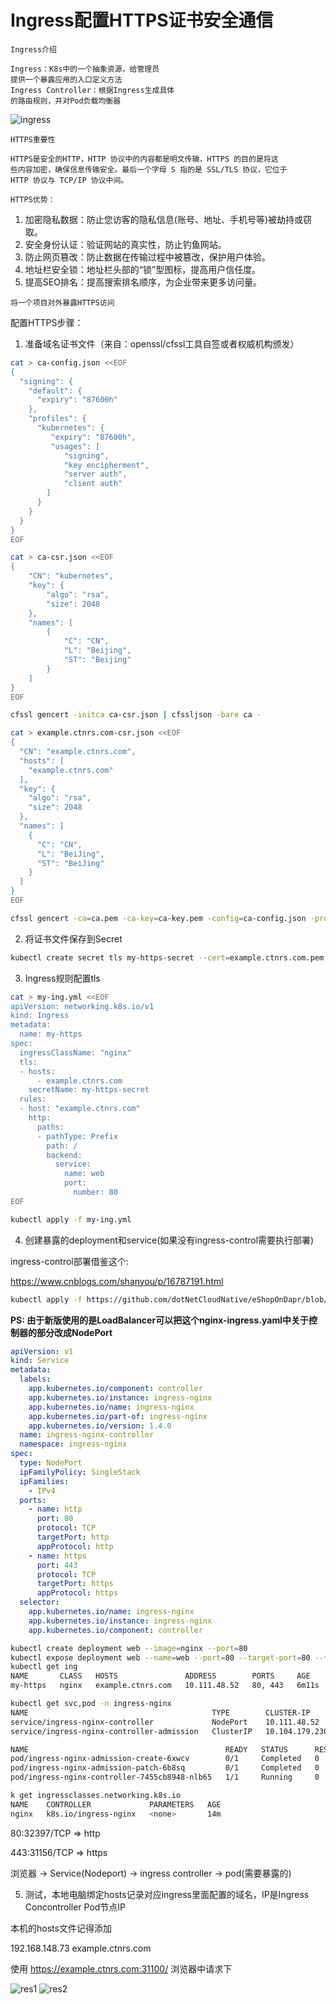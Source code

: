 # Ingress配置HTTPS证书安全通信

`Ingress介绍`

```text
Ingress：K8s中的一个抽象资源，给管理员
提供一个暴露应用的入口定义方法
Ingress Controller：根据Ingress生成具体
的路由规则，并对Pod负载均衡器
```

![ingress](https://pic.imgdb.cn/item/643e505d0d2dde57777e6cf4.png)

`HTTPS重要性`

```text
HTTPS是安全的HTTP，HTTP 协议中的内容都是明文传输，HTTPS 的目的是将这
些内容加密，确保信息传输安全。最后一个字母 S 指的是 SSL/TLS 协议，它位于
HTTP 协议与 TCP/IP 协议中间。
```

`HTTPS优势：`

1. 加密隐私数据：防止您访客的隐私信息(账号、地址、手机号等)被劫持或窃取。
2. 安全身份认证：验证网站的真实性，防止钓鱼网站。
3. 防止网页篡改：防止数据在传输过程中被篡改，保护用户体验。
4. 地址栏安全锁：地址栏头部的“锁”型图标，提高用户信任度。
5. 提高SEO排名：提高搜索排名顺序，为企业带来更多访问量。

`将一个项目对外暴露HTTPS访问`

配置HTTPS步骤：

1. 准备域名证书文件（来自：openssl/cfssl工具自签或者权威机构颁发）

```bash
cat > ca-config.json <<EOF
{
  "signing": {
    "default": {
      "expiry": "87600h"
    },
    "profiles": {
      "kubernetes": {
         "expiry": "87600h",
         "usages": [
            "signing",
            "key encipherment",
            "server auth",
            "client auth"
        ]
      }
    }
  }
}
EOF

cat > ca-csr.json <<EOF
{
    "CN": "kubernetes",
    "key": {
        "algo": "rsa",
        "size": 2048
    },
    "names": [
        {
            "C": "CN",
            "L": "Beijing",
            "ST": "Beijing"
        }
    ]
}
EOF

cfssl gencert -initca ca-csr.json | cfssljson -bare ca -

cat > example.ctnrs.com-csr.json <<EOF
{
  "CN": "example.ctnrs.com",
  "hosts": [
    "example.ctnrs.com"
  ],
  "key": {
    "algo": "rsa",
    "size": 2048
  },
  "names": [
    {
      "C": "CN",
      "L": "BeiJing",
      "ST": "BeiJing"
    }
  ]
}
EOF

cfssl gencert -ca=ca.pem -ca-key=ca-key.pem -config=ca-config.json -profile=kubernetes example.ctnrs.com-csr.json | cfssljson -bare example.ctnrs.com
```

2. 将证书文件保存到Secret

```bash
kubectl create secret tls my-https-secret --cert=example.ctnrs.com.pem --key=example.ctnrs.com-key.pem
```

3. Ingress规则配置tls

```bash
cat > my-ing.yml <<EOF
apiVersion: networking.k8s.io/v1
kind: Ingress
metadata:
  name: my-https
spec:
  ingressClassName: "nginx"
  tls:
  - hosts:
      - example.ctnrs.com
    secretName: my-https-secret
  rules:
  - host: "example.ctnrs.com"
    http:
      paths:
      - pathType: Prefix
        path: /
        backend:
          service:
            name: web
            port:
              number: 80
EOF

kubectl apply -f my-ing.yml
```

4. 创建暴露的deployment和service(如果没有ingress-control需要执行部署)

ingress-control部署借鉴这个:

<https://www.cnblogs.com/shanyou/p/16787191.html>

```bash
kubectl apply -f https://github.com/dotNetCloudNative/eShopOnDapr/blob/main/deploy/k8s/nginx-ingress.yaml 
```

**PS: 由于新版使用的是LoadBalancer可以把这个nginx-ingress.yaml中关于控制器的部分改成NodePort**

```yml
apiVersion: v1
kind: Service
metadata:
  labels:
    app.kubernetes.io/component: controller
    app.kubernetes.io/instance: ingress-nginx
    app.kubernetes.io/name: ingress-nginx
    app.kubernetes.io/part-of: ingress-nginx
    app.kubernetes.io/version: 1.4.0
  name: ingress-nginx-controller
  namespace: ingress-nginx
spec:
  type: NodePort
  ipFamilyPolicy: SingleStack
  ipFamilies:
    - IPv4
  ports:
    - name: http
      port: 80
      protocol: TCP
      targetPort: http
      appProtocol: http
    - name: https
      port: 443
      protocol: TCP
      targetPort: https
      appProtocol: https
  selector:
    app.kubernetes.io/name: ingress-nginx
    app.kubernetes.io/instance: ingress-nginx
    app.kubernetes.io/component: controller
```

```bash
kubectl create deployment web --image=nginx --port=80
kubectl expose deployment web --name=web --port=80 --target-port=80 --type=NodePort
kubectl get ing
NAME       CLASS   HOSTS               ADDRESS        PORTS     AGE
my-https   nginx   example.ctnrs.com   10.111.48.52   80, 443   6m11s

kubectl get svc,pod -n ingress-nginx
NAME                                         TYPE        CLUSTER-IP       EXTERNAL-IP   PORT(S)                      AGE
service/ingress-nginx-controller             NodePort    10.111.48.52     <none>        80:30729/TCP,443:31100/TCP   10m
service/ingress-nginx-controller-admission   ClusterIP   10.104.179.230   <none>        443/TCP                      10m

NAME                                            READY   STATUS      RESTARTS   AGE
pod/ingress-nginx-admission-create-6xwcv        0/1     Completed   0          10m
pod/ingress-nginx-admission-patch-6b8sq         0/1     Completed   0          10m
pod/ingress-nginx-controller-7455cb8948-nlb65   1/1     Running     0          10m

k get ingressclasses.networking.k8s.io 
NAME    CONTROLLER             PARAMETERS   AGE
nginx   k8s.io/ingress-nginx   <none>       14m
```

80:32397/TCP => http

443:31156/TCP => https

浏览器 -> Service(Nodeport) -> ingress controller -> pod(需要暴露的)

5. 测试，本地电脑绑定hosts记录对应ingress里面配置的域名，IP是Ingress Concontroller Pod节点IP

本机的hosts文件记得添加 

192.168.148.73 example.ctnrs.com

使用 <https://example.ctnrs.com:31100/> 浏览器中请求下

![res1](https://pic.imgdb.cn/item/6440f7220d2dde57777ff75a.png)
![res2](https://pic.imgdb.cn/item/6440f7220d2dde57777ff793.png)